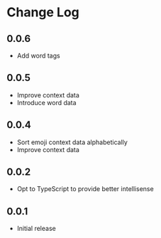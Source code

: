 # Change Log

## 0.0.6

- Add word tags

## 0.0.5

- Improve context data
- Introduce word data

## 0.0.4

- Sort emoji context data alphabetically
- Improve context data

## 0.0.2

- Opt to TypeScript to provide better intellisense

## 0.0.1

- Initial release